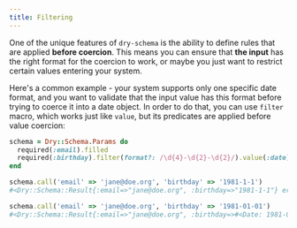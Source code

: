 ```yaml
---
title: Filtering
---
```


One of the unique features of `dry-schema` is the ability to define rules that are applied **before coercion**. This means you can ensure that **the input** has the right format for the coercion to work, or maybe you just want to restrict certain values entering your system.

Here's a common example - your system supports only one specific date format, and you want to validate that the input value has this format before trying to coerce it into a date object. In order to do that, you can use `filter` macro, which works just like `value`, but its predicates are applied before value coercion:

```ruby
schema = Dry::Schema.Params do
  required(:email).filled
  required(:birthday).filter(format?: /\d{4}-\d{2}-\d{2}/).value(:date)
end

schema.call('email' => 'jane@doe.org', 'birthday' => '1981-1-1')
#<Dry::Schema::Result{:email=>"jane@doe.org", :birthday=>"1981-1-1"} errors={:birthday=>["is in invalid format"]}>

schema.call('email' => 'jane@doe.org', 'birthday' => '1981-01-01')
#<Dry::Schema::Result{:email=>"jane@doe.org", :birthday=>#<Date: 1981-01-01 ((2444606j,0s,0n),+0s,2299161j)>} errors={}>
```
